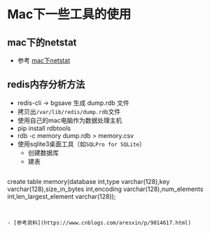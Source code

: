 # Mac下一些工具的使用

## mac下的netstat

- 参考
[mac下netstat](https://blog.csdn.net/pandafxp/article/details/53748031)

## redis内存分析方法
- redis-cli -> bgsave 生成 dump.rdb 文件
- 拷贝出`/var/lib/redis/dump.rdb`文件
- 使用自己的mac电脑作为数据处理主机
- pip install rdbtools
- rdb -c memory dump.rdb > memory.csv
- 使用sqlite3桌面工具（如`SQLPro for SQLite`）
  + 创建数据库 
  + 建表
  ```sql
create table memory(database int,type varchar(128),key varchar(128),size_in_bytes int,encoding varchar(128),num_elements int,len_largest_element varchar(128));
  ```


- [参考资料](https://www.cnblogs.com/aresxin/p/9014617.html)
